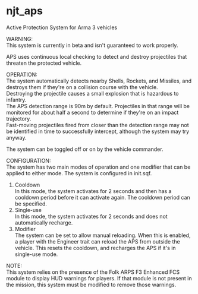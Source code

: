 # njt_aps
Active Protection System for Arma 3 vehicles

WARNING:    
This system is currently in beta and isn't guaranteed to work properly.

APS uses continuous local checking to detect and destroy projectiles that threaten the protected vehicle.

OPERATION:    
The system automatically detects nearby Shells, Rockets, and Missiles, and destroys them if they're on a collision course with the vehicle.    
Destroying the projectile causes a small explosion that is hazardous to infantry.    
The APS detection range is 90m by default. Projectiles in that range will be monitored for about half a second to determine if they're on an impact trajectory.    
Fast-moving projectiles fired from closer than the detection range may not be identified in time to successfully intercept, although the system may try anyway.    

The system can be toggled off or on by the vehicle commander.

CONFIGURATION:    
The system has two main modes of operation and one modifier that can be applied to either mode. The system is configured in init.sqf.    
1. Cooldown    
In this mode, the system activates for 2 seconds and then has a cooldown period before it can activate again. The cooldown period can be specified.
2. Single-use    
In this mode, the system activates for 2 seconds and does not automatically recharge.
3. Modifier    
The system can be set to allow manual reloading. When this is enabled, a player with the Engineer trait can reload the APS from outside the vehicle. This resets the cooldown, and recharges the APS if it's in single-use mode.

NOTE:    
This system relies on the presence of the Folk ARPS F3 Enhanced FCS module to display HUD warnings for players. If that module is not present in the mission, this system must be modified to remove those warnings.
